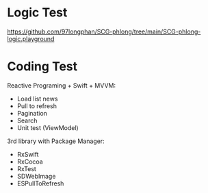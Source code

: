 # Logic Test 
https://github.com/97longphan/SCG-phlong/tree/main/SCG-phlong-logic.playground

# Coding Test
Reactive Programing + Swift + MVVM:
- Load list news
- Pull to refresh
- Pagination
- Search
- Unit test (ViewModel)

3rd library with Package Manager:
- RxSwift
- RxCocoa
- RxTest
- SDWebImage
- ESPullToRefresh
